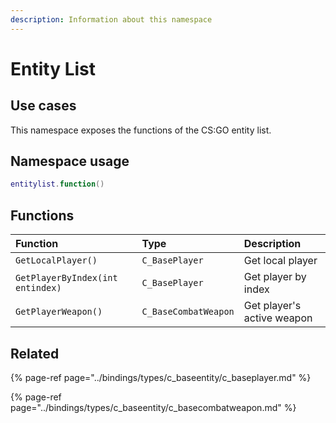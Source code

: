 ```yaml
---
description: Information about this namespace
---
```


# Entity List

## Use cases

This namespace exposes the functions of the CS:GO entity list.

## Namespace usage

```lua
entitylist.function()
```

## Functions

| Function | Type | Description |
| :--- | :--- | :--- |
| `GetLocalPlayer()` | `C_BasePlayer` | Get local player |
| `GetPlayerByIndex(int entindex)` | `C_BasePlayer` | Get player by index |
| `GetPlayerWeapon()` | `C_BaseCombatWeapon` | Get player's active weapon |

## Related

{% page-ref page="../bindings/types/c\_baseentity/c\_baseplayer.md" %}

{% page-ref page="../bindings/types/c\_baseentity/c\_basecombatweapon.md" %}

